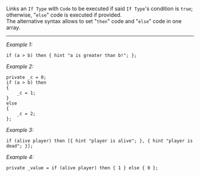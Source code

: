 Links an `If Type` with `Code` to be executed if said `If Type`'s condition is `true`; otherwise, "`else`" code is executed if provided.<br>
The alternative syntax allows to set "`then`" code and "`else`" code in one array.


---
*Example 1:*
```sqf
if (a > b) then { hint "a is greater than b!"; };
```

*Example 2:*
```sqf
private _c = 0;
if (a > b) then
{
	_c = 1;
}
else
{
	_c = 2;
};
```

*Example 3:*
```sqf
if (alive player) then [{ hint "player is alive"; }, { hint "player is dead"; }];
```

*Example 4:*
```sqf
private _value = if (alive player) then { 1 } else { 0 };
```